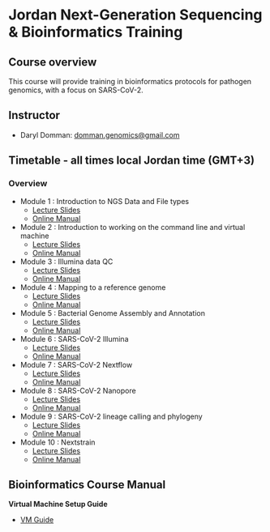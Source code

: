 # Jordan Next-Generation Sequencing & Bioinformatics Training

## Course overview
This course will provide training in bioinformatics protocols for pathogen genomics, with a focus on SARS-CoV-2.

## Instructor
- Daryl Domman: [domman.genomics@gmail.com](domman.genomics@gmail.com)


## Timetable - all times local Jordan time (GMT+3)
### Overview

- Module 1 : Introduction to NGS Data and File types
  - [Lecture Slides](lectures/01_Domman_Intro_to_NGS.pdf) 
  - [Online Manual](manuals/01_Intro_to_NGS/module_Intro.md)
- Module 2 : Introduction to working on the command line and virtual machine
  - [Lecture Slides](lectures/2_Command_line.pdf)
  - [Online Manual](manuals/02_Command_Line/Command_Line_Intro.md)
- Module 3 : Illumina data QC 
  - [Lecture Slides](lectures/03_Data_QC.pdf)
  - [Online Manual](manuals/03_QC_and_Mapping/README.md)
- Module 4 : Mapping to a reference genome 
  - [Lecture Slides](lectures/04_Mapping.pdf)
  - [Online Manual](manuals/04_mapping/README.md)
- Module 5 : Bacterial Genome Assembly and Annotation
  - [Lecture Slides](lectures/05_Assembly.pdf) 
  - [Online Manual](manuals/05_assembly/README.md)
- Module 6 : SARS-CoV-2 Illumina 
  - [Lecture Slides](lectures/06_Illumina_SCV2.pdf)
  - [Online Manual](manuals/10_SCV2_map/README.md)
- Module 7 : SARS-CoV-2 Nextflow 
  - [Lecture Slides](lectures/07_Illumina_nextflow.pdf)
  - [Online Manual](manuals/09_SCV2_Illumina/README.md)
- Module 8 : SARS-CoV-2 Nanopore 
  - [Lecture Slides](lectures/08_SARS-CoV-2_nanopore.pdf)
  - [Online Manual](manuals/06_SCV2/README.md)
- Module 9 : SARS-CoV-2 lineage calling and phylogeny 
  - [Lecture Slides](lectures/09_Lineage_Phylo.pdf)   
  - [Online Manual](manuals/07_pango_phylo/README.md)
- Module 10 : Nextstrain 
  - [Lecture Slides](lectures/10_Nextstrain.pdf)
  - [Online Manual](manuals/08_nextstrain/README.md)

## Bioinformatics Course Manual
**Virtual Machine Setup Guide**
- [VM Guide](manuals/VM_Setup_Guide.pdf)
